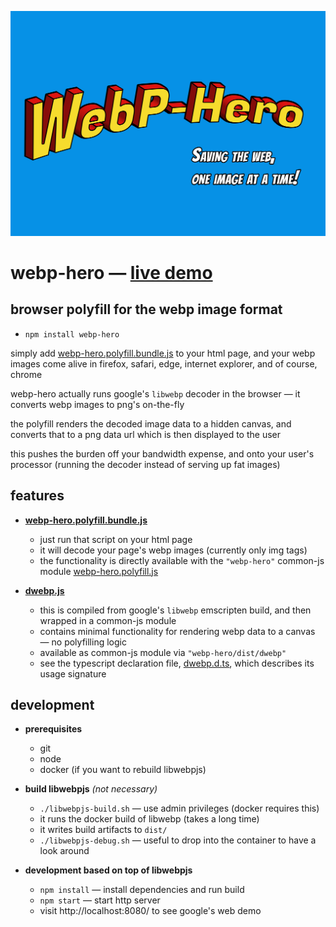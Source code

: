 
![webp-hero](webp-hero.jpg)


webp-hero — [live demo](https://chase-moskal.github.io/webp-hero/)
=========


browser polyfill for the webp image format
------------------------------------------

- `npm install webp-hero`

simply add [webp-hero.polyfill.bundle.js](./dist/webp-hero.polyfill.bundle.js) to your html page, and your webp images come alive in firefox, safari, edge, internet explorer, and of course, chrome

webp-hero actually runs google's `libwebp` decoder in the browser — it converts webp images to png's on-the-fly

the polyfill renders the decoded image data to a hidden canvas, and converts that to a png data url which is then displayed to the user

this pushes the burden off your bandwidth expense, and onto your user's processor (running the decoder instead of serving up fat images)


features
--------

- [**webp-hero.polyfill.bundle.js**](./dist/webp-hero.polyfill.bundle.js)
	- just run that script on your html page
	- it will decode your page's webp images (currently only img tags)
	- the functionality is directly available with the `"webp-hero"` common-js module [webp-hero.polyfill.js](./source/webp-hero.polyfill.ts)

- [**dwebp.js**](./dist/dwebp.js)
	- this is compiled from google's `libwebp` emscripten build, and then wrapped in a common-js module
	- contains minimal functionality for rendering webp data to a canvas — no polyfilling logic
	- available as common-js module via `"webp-hero/dist/dwebp"`
	- see the typescript declaration file, [dwebp.d.ts](./source/dwebp.d.ts), which describes its usage signature


development
-----------

- **prerequisites**
	- git
	- node
	- docker (if you want to rebuild libwebpjs)

- **build libwebpjs** *(not necessary)*
	- `./libwebpjs-build.sh` — use admin privileges (docker requires this)
	- it runs the docker build of libwebp (takes a long time)
	- it writes build artifacts to `dist/`
	- `./libwebpjs-debug.sh` — useful to drop into the container to have a look around

- **development based on top of libwebpjs**
	- `npm install` — install dependencies and run build
	- `npm start` — start http server
	- visit http://localhost:8080/ to see google's web demo
